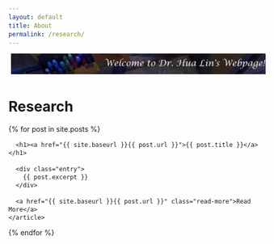 ```yaml
---
layout: default
title: About
permalink: /research/
---
```


<img style="float: center; width: 1000px; margin: 0px 5px 5px" src="images/Family4.jpg">


# Research

<div class="posts">
  {% for post in site.posts %}
    <article class="post">

      <h1><a href="{{ site.baseurl }}{{ post.url }}">{{ post.title }}</a></h1>

      <div class="entry">
        {{ post.excerpt }}
      </div>

      <a href="{{ site.baseurl }}{{ post.url }}" class="read-more">Read More</a>
    </article>
  {% endfor %}
</div>
